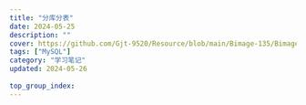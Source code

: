 ```yaml
---
title: "分库分表"
date: 2024-05-25
description: ""
cover: https://github.com/Gjt-9520/Resource/blob/main/Bimage-135/Bimage27.jpg?raw=true
tags: ["MySQL"]
category: "学习笔记"
updated: 2024-05-26
 
top_group_index: 
---
```


# 